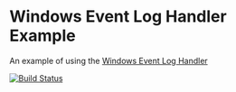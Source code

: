 # Windows Event Log Handler Example
An example of using the [Windows Event Log Handler](https://github.com/nikolaybespalov/windows-event-log-handler)

[![Build Status](https://ci.appveyor.com/api/projects/status/github/nikolaybespalov/windows-event-log-handler-example?svg=true)](https://ci.appveyor.com/project/nikolaybespalov/windows-event-log-handler-example)
